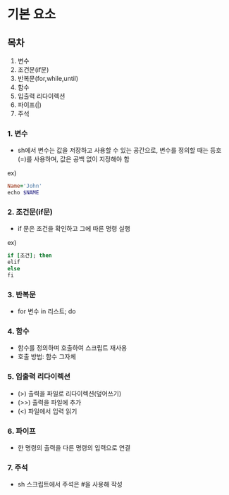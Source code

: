 # 기본 요소

## 목차
1. 변수
2. 조건문(if문)
3. 반복문(for,while,until)
4. 함수
5. 입출력 리다이렉션
6. 파이프(|)
7. 주석


### 1. 변수
- sh에서 변수는 값을 저장하고 사용할 수 있는 공간으로, 변수를 정의할 때는 등호(=)를 사용하며, 값은 공백 없이 지정해야 함

ex)
``` ruby
Name='John'
echo $NAME
```

### 2. 조건문(if문)
- if 문은 조건을 확인하고 그에 따른 명령 실행


ex)
``` ruby
if [조건]; then
elif
else
fi
```

### 3. 반복문
- for 변수 in 리스트; do

### 4. 함수
- 함수를 정의하며 호출하여 스크립트 재사용
- 호출 방법: 함수 그자체


### 5. 입출력 리다이렉션
- (>) 출력을 파일로 리다이렉션(덮어쓰기)
- (>>) 출력을 파일에 추가
- (<) 파일에서 입력 읽기

### 6. 파이프
- 한 명령의 출력을 다른 명령의 입력으로 연결

  
### 7. 주석
- sh 스크립트에서 주석은 #을 사용해 작성

